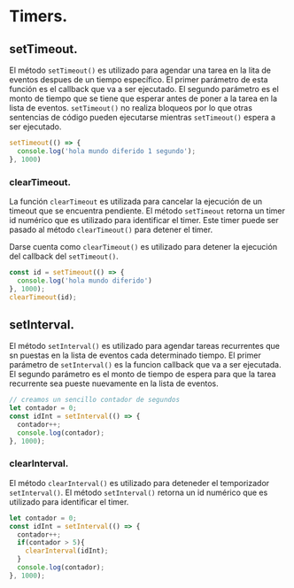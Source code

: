 # Timers.

## setTimeout.

El método `setTimeout()` es utilizado para agendar una tarea en la lita de eventos despues de un tiempo específico. El primer parámetro de esta función es el callback que va a ser ejecutado. El segundo parámetro es el monto de tiempo que se tiene que esperar antes de poner a la tarea en la lista de eventos. `setTimeout()` no realiza bloqueos por lo que otras sentencias de código pueden ejecutarse mientras `setTimeout()` espera a ser ejecutado.

```js
setTimeout(() => {
  console.log('hola mundo diferido 1 segundo');
}, 1000)
```

### clearTimeout.

La función `clearTimeout` es utilizada para cancelar la ejecución de un timeout que se encuentra pendiente. El método `setTimeout` retorna un timer id numérico que es utilizado para identificar el timer. Este timer puede ser pasado al método `clearTimeout()` para detener el timer.

Darse cuenta como `clearTimeout()` es utilizado para detener la ejecución del callback del `setTimeout()`.

```js
const id = setTimeout(() => {
  console.log('hola mundo diferido')
}, 1000);
clearTimeout(id);
```

## setInterval.

El método `setInterval()` es utilizado para agendar tareas recurrentes que sn puestas en la lista de eventos cada determinado tiempo. El primer parámetro de `setInterval()` es la funcion callback que va a ser ejecutada. El segundo parámetro es el monto de tiempo de espera para que la tarea recurrente sea pueste nuevamente en la lista de eventos.

```js
// creamos un sencillo contador de segundos
let contador = 0;
const idInt = setInterval(() => {
  contador++;
  console.log(contador); 
}, 1000);
```

### clearInterval.

El método `clearInterval()` es utilizado para deteneder el temporizador `setInterval()`. El método `setInterval()` retorna un id numérico que es utilizado para identificar el timer.

```js
let contador = 0;
const idInt = setInterval(() => {
  contador++;
  if(contador > 5){
    clearInterval(idInt);
  }
  console.log(contador); 
}, 1000);
```